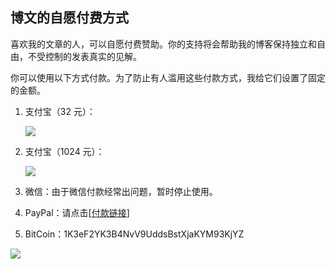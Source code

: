 ## 博文的自愿付费方式

喜欢我的文章的人，可以自愿付费赞助。你的支持将会帮助我的博客保持独立和自由，不受控制的发表真实的见解。

你可以使用以下方式付款。为了防止有人滥用这些付款方式，我给它们设置了固定的金额。

1.  支付宝（32 元）：

    ![](http://www.yinwang.org/images/alipay-32.jpg)

2.  支付宝（1024 元）：

    ![](http://www.yinwang.org/images/alipay-1024.jpg)

3.  微信：由于微信付款经常出问题，暂时停止使用。

4.  PayPal：请点击[[付款链接](http://paypal.me/yinwang0/5)]

5.  BitCoin：1K3eF2YK3B4NvV9UddsBstXjaKYM93KjYZ

![](http://www.yinwang.org/images/bitcoin-address.jpg)
